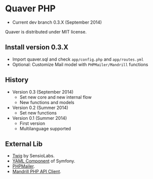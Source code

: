 Quaver PHP
==========
* Current dev branch 0.3.X (September 2014)

Quaver is distributed under MIT license.

Install version 0.3.X
---------------------
* Import quaver.sql and check `app/config.php` and `app/routes.yml`
* Optional: Customize Mail model with `PHPMailer/Mandrill` functions


History
-------
* Version 0.3 (September 2014)
	* Set new core and new internal flow
	* New functions and models
* Version 0.2 (Summer 2014)
	* Set new functions
* Version 0.1 (Summer 2014)
	* First version
	* Multilanguage supported


External Lib
------------
* [Twig](http://twig.sensiolabs.org/) by SensioLabs.
* [YAML Component](http://symfony.com/doc/current/components/yaml/introduction.html) of Symfony.
* [PHPMailer](https://github.com/PHPMailer/PHPMailer).
* [Mandrill PHP API Client](https://mandrillapp.com/api/docs/).
